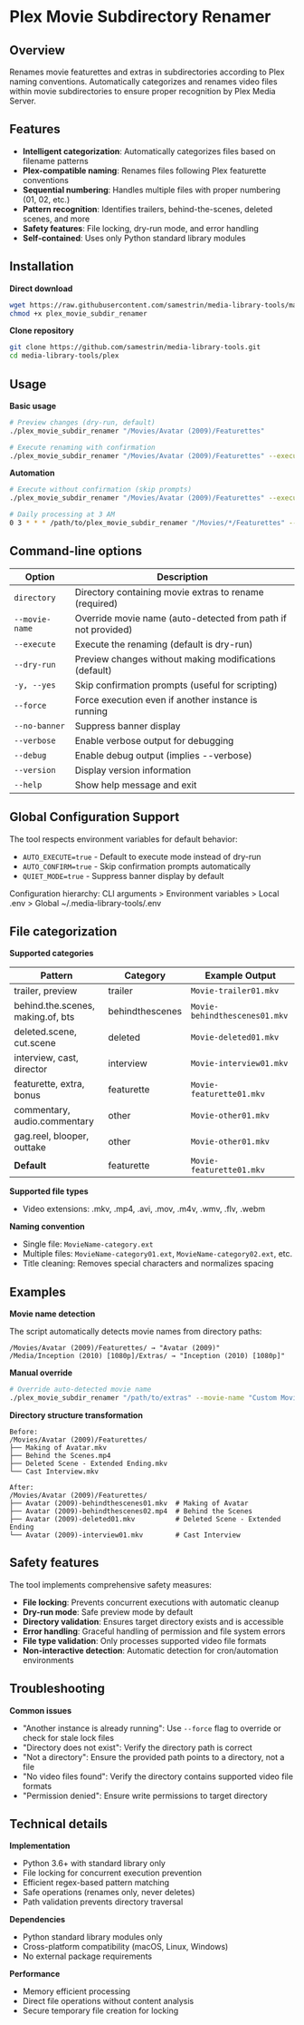 # Plex Movie Subdirectory Renamer

## Overview

Renames movie featurettes and extras in subdirectories according to Plex naming conventions. Automatically categorizes and renames video files within movie subdirectories to ensure proper recognition by Plex Media Server.

## Features

- **Intelligent categorization**: Automatically categorizes files based on filename patterns
- **Plex-compatible naming**: Renames files following Plex featurette conventions
- **Sequential numbering**: Handles multiple files with proper numbering (01, 02, etc.)
- **Pattern recognition**: Identifies trailers, behind-the-scenes, deleted scenes, and more
- **Safety features**: File locking, dry-run mode, and error handling
- **Self-contained**: Uses only Python standard library modules

## Installation

**Direct download**
```bash
wget https://raw.githubusercontent.com/samestrin/media-library-tools/main/plex/plex_movie_subdir_renamer
chmod +x plex_movie_subdir_renamer
```

**Clone repository**
```bash
git clone https://github.com/samestrin/media-library-tools.git
cd media-library-tools/plex
```

## Usage

**Basic usage**
```bash
# Preview changes (dry-run, default)
./plex_movie_subdir_renamer "/Movies/Avatar (2009)/Featurettes"

# Execute renaming with confirmation
./plex_movie_subdir_renamer "/Movies/Avatar (2009)/Featurettes" --execute
```

**Automation**
```bash
# Execute without confirmation (skip prompts)
./plex_movie_subdir_renamer "/Movies/Avatar (2009)/Featurettes" --execute -y

# Daily processing at 3 AM
0 3 * * * /path/to/plex_movie_subdir_renamer "/Movies/*/Featurettes" --execute -y
```

## Command-line options

| Option | Description |
|--------|-------------|
| `directory` | Directory containing movie extras to rename (required) |
| `--movie-name` | Override movie name (auto-detected from path if not provided) |
| `--execute` | Execute the renaming (default is dry-run) |
| `--dry-run` | Preview changes without making modifications (default) |
| `-y, --yes` | Skip confirmation prompts (useful for scripting) |
| `--force` | Force execution even if another instance is running |
| `--no-banner` | Suppress banner display |
| `--verbose` | Enable verbose output for debugging |
| `--debug` | Enable debug output (implies --verbose) |
| `--version` | Display version information |
| `--help` | Show help message and exit |

## Global Configuration Support

The tool respects environment variables for default behavior:

- `AUTO_EXECUTE=true` - Default to execute mode instead of dry-run
- `AUTO_CONFIRM=true` - Skip confirmation prompts automatically
- `QUIET_MODE=true` - Suppress banner display by default

Configuration hierarchy: CLI arguments > Environment variables > Local .env > Global ~/.media-library-tools/.env

## File categorization

**Supported categories**

| Pattern | Category | Example Output |
|---------|----------|----------------|
| trailer, preview | trailer | `Movie-trailer01.mkv` |
| behind.the.scenes, making.of, bts | behindthescenes | `Movie-behindthescenes01.mkv` |
| deleted.scene, cut.scene | deleted | `Movie-deleted01.mkv` |
| interview, cast, director | interview | `Movie-interview01.mkv` |
| featurette, extra, bonus | featurette | `Movie-featurette01.mkv` |
| commentary, audio.commentary | other | `Movie-other01.mkv` |
| gag.reel, blooper, outtake | other | `Movie-other01.mkv` |
| **Default** | featurette | `Movie-featurette01.mkv` |

**Supported file types**
- Video extensions: .mkv, .mp4, .avi, .mov, .m4v, .wmv, .flv, .webm

**Naming convention**
- Single file: `MovieName-category.ext`
- Multiple files: `MovieName-category01.ext`, `MovieName-category02.ext`, etc.
- Title cleaning: Removes special characters and normalizes spacing

## Examples

**Movie name detection**

The script automatically detects movie names from directory paths:
```
/Movies/Avatar (2009)/Featurettes/ → "Avatar (2009)"
/Media/Inception (2010) [1080p]/Extras/ → "Inception (2010) [1080p]"
```

**Manual override**
```bash
# Override auto-detected movie name
./plex_movie_subdir_renamer "/path/to/extras" --movie-name "Custom Movie Name (2023)"
```

**Directory structure transformation**
```
Before:
/Movies/Avatar (2009)/Featurettes/
├── Making of Avatar.mkv
├── Behind the Scenes.mp4
├── Deleted Scene - Extended Ending.mkv
└── Cast Interview.mkv

After:
/Movies/Avatar (2009)/Featurettes/
├── Avatar (2009)-behindthescenes01.mkv  # Making of Avatar
├── Avatar (2009)-behindthescenes02.mp4  # Behind the Scenes
├── Avatar (2009)-deleted01.mkv          # Deleted Scene - Extended Ending
└── Avatar (2009)-interview01.mkv        # Cast Interview
```

## Safety features

The tool implements comprehensive safety measures:

- **File locking**: Prevents concurrent executions with automatic cleanup
- **Dry-run mode**: Safe preview mode by default
- **Directory validation**: Ensures target directory exists and is accessible
- **Error handling**: Graceful handling of permission and file system errors
- **File type validation**: Only processes supported video file formats
- **Non-interactive detection**: Automatic detection for cron/automation environments

## Troubleshooting

**Common issues**

- "Another instance is already running": Use `--force` flag to override or check for stale lock files
- "Directory does not exist": Verify the directory path is correct
- "Not a directory": Ensure the provided path points to a directory, not a file
- "No video files found": Verify the directory contains supported video file formats
- "Permission denied": Ensure write permissions to target directory

## Technical details

**Implementation**
- Python 3.6+ with standard library only
- File locking for concurrent execution prevention
- Efficient regex-based pattern matching
- Safe operations (renames only, never deletes)
- Path validation prevents directory traversal

**Dependencies**
- Python standard library modules only
- Cross-platform compatibility (macOS, Linux, Windows)
- No external package requirements

**Performance**
- Memory efficient processing
- Direct file operations without content analysis
- Secure temporary file creation for locking